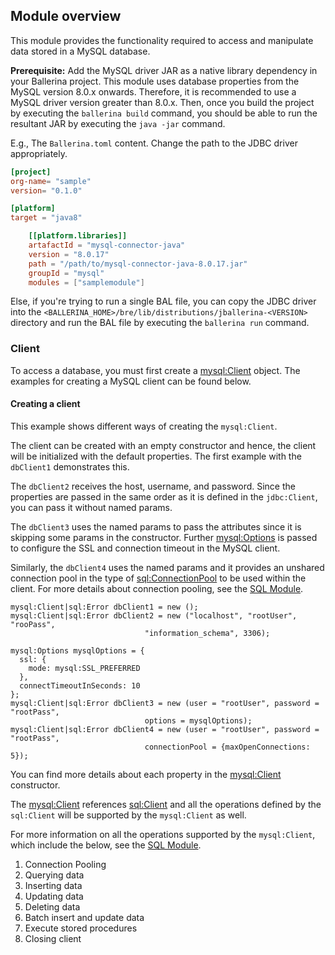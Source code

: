 ## Module overview

This module provides the functionality required to access and manipulate data stored in a MySQL database.  

**Prerequisite:** Add the MySQL driver JAR as a native library dependency in your Ballerina project. 
This module uses database properties from the MySQL version 8.0.x onwards. Therefore, it is recommended to use a 
MySQL driver version greater than 8.0.x. Then, once you build the project by executing the `ballerina build`
command, you should be able to run the resultant JAR by executing the `java -jar` command.

E.g., The `Ballerina.toml` content.
Change the path to the JDBC driver appropriately.

```toml
[project]
org-name= "sample"
version= "0.1.0"

[platform]
target = "java8"

    [[platform.libraries]]
    artafactId = "mysql-connector-java"
    version = "8.0.17"
    path = "/path/to/mysql-connector-java-8.0.17.jar"
    groupId = "mysql"
    modules = ["samplemodule"]
``` 

Else, if you're trying to run a single BAL file, you can copy the JDBC driver into the `<BALLERINA_HOME>/bre/lib/distributions/jballerina-<VERSION>` directory and 
run the BAL file by executing the `ballerina run` command.

### Client
To access a database, you must first create a 
[mysql:Client](https://ballerina.io/swan-lake/learn/api-docs/ballerina/mysql/clients/Client.html) object. 
The examples for creating a MySQL client can be found below.

#### Creating a client
This example shows different ways of creating the `mysql:Client`. 

The client can be created with an empty constructor and hence, the client will be initialized with the default properties. 
The first example with the `dbClient1` demonstrates this.

The `dbClient2` receives the host, username, and password. Since the properties are passed in the same order as it is defined 
in the `jdbc:Client`, you can pass it without named params.

The `dbClient3` uses the named params to pass the attributes since it is skipping some params in the constructor. 
Further [mysql:Options](https://ballerina.io/swan-lake/learn/api-docs/ballerina/mysql/records/Options.html) 
is passed to configure the SSL and connection timeout in the MySQL client. 

Similarly, the `dbClient4` uses the named params and it provides an unshared connection pool in the type of 
[sql:ConnectionPool](https://ballerina.io/swan-lake/learn/api-docs/ballerina/sql/records/ConnectionPool.html) 
to be used within the client. 
For more details about connection pooling, see the [SQL Module](https://ballerina.io/swan-lake/learn/api-docs/ballerina/sql/index.html).

```ballerina
mysql:Client|sql:Error dbClient1 = new ();
mysql:Client|sql:Error dbClient2 = new ("localhost", "rootUser", "rooPass", 
                              "information_schema", 3306);
                              
mysql:Options mysqlOptions = {
  ssl: {
    mode: mysql:SSL_PREFERRED
  },
  connectTimeoutInSeconds: 10
};
mysql:Client|sql:Error dbClient3 = new (user = "rootUser", password = "rootPass",
                              options = mysqlOptions);
mysql:Client|sql:Error dbClient4 = new (user = "rootUser", password = "rootPass",
                              connectionPool = {maxOpenConnections: 5});
```
You can find more details about each property in the
[mysql:Client](https://ballerina.io/swan-lake/learn/api-docs/ballerina/mysql/clients/Client.html) constructor. 

The [mysql:Client](https://ballerina.io/swan-lake/learn/api-docs/ballerina/mysql/clients/Client.html) references 
[sql:Client](https://ballerina.io/swan-lake/learn/api-docs/ballerina/sql/abstractobjects/Client.html) and all the operations 
defined by the `sql:Client` will be supported by the `mysql:Client` as well. 

For more information on all the operations supported by the `mysql:Client`, which include the below, see the [SQL Module](https://ballerina.io/swan-lake/learn/api-docs/ballerina/sql/index.html).

1. Connection Pooling
2. Querying data
3. Inserting data
4. Updating data
5. Deleting data
6. Batch insert and update data
7. Execute stored procedures
8. Closing client